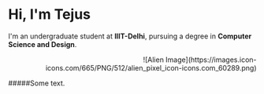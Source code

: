 # Hi, I'm Tejus

I'm an undergraduate student at **IIIT-Delhi**, pursuing a degree in **Computer Science and Design**.

<div align="right">
  ![Alien Image](https://images.icon-icons.com/665/PNG/512/alien_pixel_icon-icons.com_60289.png)
</div>

#####Some text.
